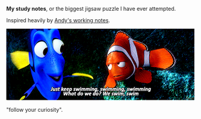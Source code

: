 **My study notes**, or the biggest jigsaw puzzle I have ever attempted.

Inspired heavily by [Andy's working notes](https://notes.andymatuschak.org/).

![](./dory.gif)

"follow your curiosity".